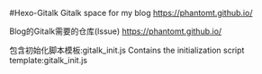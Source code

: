#Hexo-Gitalk
Gitalk space for my blog https://phantomt.github.io/

Blog的Gitalk需要的仓库(Issue) https://phantomt.github.io/

包含初始化脚本模板:gitalk_init.js
Contains the initialization script template:gitalk_init.js
